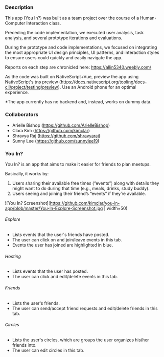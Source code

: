 ### Description
This app (You In?) was built as a team project over the course of a Human-Computer Interaction class.

Preceding the code implementation, we executed user analysis, task analysis, and several prototype iterations and evaluations.

During the prototype and code implementations, we focused on integrating the most appropriate UI design principles, UI patterns, and interaction styles to ensure users could quickly and easily navigate the app.

Reports on each step are chronicled here: https://allin5340.weebly.com/

As the code was built on NativeScript+Vue, preview the app using NativeScript's tns preview (https://docs.nativescript.org/tooling/docs-cli/project/testing/preview). Use an Android phone for an optimal experience.

*The app currently has no backend and, instead, works on dummy data.

### Collaborators
- Arielle Bishop (https://github.com/ArielleBishop)
- Clara Kim (https://github.com/kimclar)
- Shravya Raj (https://github.com/shravyaraj)
- Sunny Lee (https://github.com/sunnylee19)

### You In?

You In? is an app that aims to make it easier for friends to plan meetups.

Basically, it works by:
1. Users sharing their available free times (“events”) along with details they might want to do during that time (e.g., meals, drinks, study buddy). 
2. Users seeing and joining their friend’s “events” if they’re available.

![You In? Screenshot](https://github.com/kimclar/you-in-app/blob/master/You-In-Explore-Screenshot.jpg | width=50)

###### Explore
- Lists events that the user's friends have posted.
- The user can click on and join/leave events in this tab.
- Events the user has joined are highlighted in blue.
###### Hosting
- Lists events that the user has posted.
- The user can click and edit/delete events in this tab.
###### Friends
- Lists the user's friends.
- The user can send/accept friend requests and edit/delete friends in this tab.
###### Circles
- Lists the user's circles, which are groups the user organizes his/her friends into.
- The user can edit circles in this tab.
